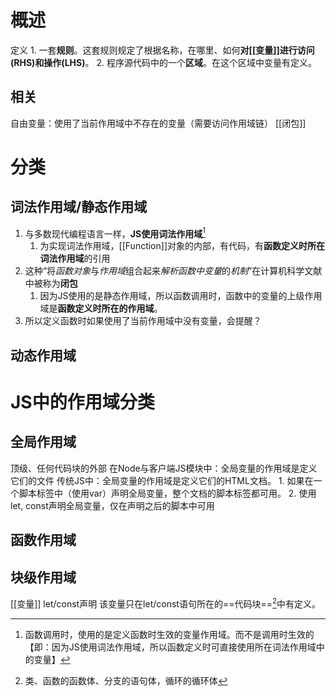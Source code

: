  # 概述
 定义
	1. 一套**规则**。这套规则规定了根据名称，在哪里、如何**对[[变量]]进行访问(RHS)和操作(LHS)**。
	2. 程序源代码中的一个**区域**。在这个区域中变量有定义。
## 相关
自由变量：使用了当前作用域中不存在的变量（需要访问作用域链）
[[闭包]] 
# 分类
## 词法作用域/静态作用域
1. 与多数现代编程语言一样，**JS使用词法作用域**[^2] 
	1. 为实现词法作用域，[[Function]]对象的内部，有代码，有**函数定义时所在词法作用域**的引用 
2. 这种“将*函数对象*与*作用域*组合起来*解析函数中变量*的*机制*”在计算机科学文献中被称为**闭包** 
	1. 因为JS使用的是静态作用域，所以函数调用时，函数中的变量的上级作用域是**函数定义时所在的作用域**。
3. 所以定义函数时如果使用了当前作用域中没有变量，会提醒？
## 动态作用域 

# JS中的作用域分类
## 全局作用域
顶级、任何代码块的外部
在Node与客户端JS模块中：全局变量的作用域是定义它们的文件
传统JS中：全局变量的作用域是定义它们的HTML文档。
	1. 如果在一个脚本标签中（使用var）声明全局变量，整个文档的脚本标签都可用。
	2. 使用let, const声明全局变量，仅在声明之后的脚本中可用
## 函数作用域
## 块级作用域
[[变量]] 
let/const声明
该变量只在let/const语句所在的==代码块==[^1]中有定义。

[^1]: 类、函数的函数体、分支的语句体，循环的循环体
[^2]: 函数调用时，使用的是定义函数时生效的变量作用域。而不是调用时生效的【即：因为JS使用词法作用域，所以函数定义时可直接使用所在词法作用域中的变量】